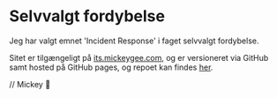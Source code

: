 # Selvvalgt fordybelse

Jeg har valgt emnet 'Incident Response' i faget selvvalgt fordybelse. 

Sitet er tilgængeligt på [its.mickeygee.com](https://its.mickeygee.com), og er versioneret via GitHub samt hosted på GitHub pages, og repoet kan findes [her](https://github.com/mickeygeecom/its).


// Mickey 🫡
